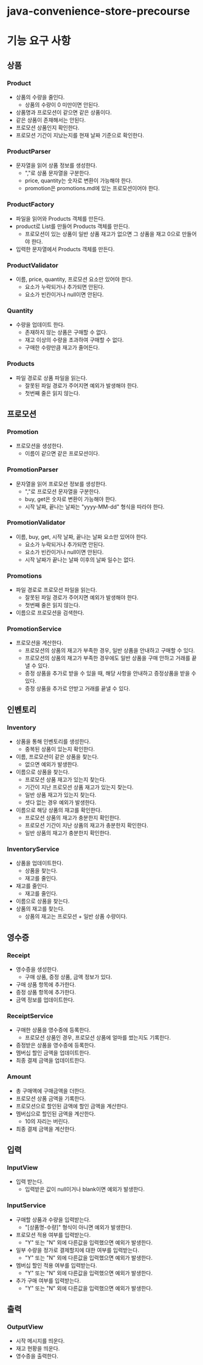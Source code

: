 # java-convenience-store-precourse

# 기능 요구 사항

## 상품

### Product

- 상품의 수량을 줄인다.
    - 상품의 수량이 0 미만이면 안된다.
- 상품명과 프로모션이 같으면 같은 상품이다.
- 같은 상품이 존재해서는 안된다.
- 프로모션 상품인지 확인한다.
- 프로모션 기간이 지났는지를 현재 날짜 기준으로 확인한다.

### ProductParser

- 문자열을 읽어 상품 정보를 생성한다.
    - ","로 상품 문자열을 구분한다.
    - price, quantity는 숫자로 변환이 가능해야 한다.
    - promotion은 promotions.md에 있는 프로모션이어야 한다.

### ProductFactory

- 파일을 읽어와 Products 객체를 만든다.
- product로 List를 만들어 Products 객체를 만든다.
    - 프로모션이 있는 상품이 일반 상품 재고가 없으면 그 상품을 재고 0으로 만들어야 한다.
- 입력한 문자열에서 Products 객체를 만든다.

### ProductValidator

- 이름, price, quantity, 프로모션 요소만 있어야 한다.
    - 요소가 누락되거나 추가되면 안된다.
    - 요소가 빈칸이거나 null이면 안된다.

### Quantity

- 수량을 업데이트 한다.
    - 존재하지 않는 상품은 구매할 수 없다.
    - 재고 이상의 수량을 초과하여 구매할 수 없다.
    - 구매한 수량만큼 재고가 줄어든다.

### Products

- 파일 경로로 상품 파일을 읽는다.
    - 잘못된 파일 경로가 주어지면 예외가 발생해야 한다.
    - 첫번째 줄은 읽지 않는다.

## 프로모션

### Promotion

- 프로모션을 생성한다.
    - 이름이 같으면 같은 프로모션이다.

### PromotionParser

- 문자열을 읽어 프로모션 정보를 생성한다.
    - ","로 프로모션 문자열을 구분한다.
    - buy, get은 숫자로 변환이 가능해야 한다.
    - 시작 날짜, 끝나는 날짜는 "yyyy-MM-dd" 형식을 따라야 한다.

### PromotionValidator

- 이름, buy, get, 시작 날짜, 끝나는 날짜 요소만 있어야 한다.
    - 요소가 누락되거나 추가되면 안된다.
    - 요소가 빈칸이거나 null이면 안된다.
    - 시작 날짜가 끝나는 날짜 이후의 날짜 일수는 없다.

### Promotions

- 파일 경로로 프로모션 파일을 읽는다.
    - 잘못된 파일 경로가 주어지면 예외가 발생해야 한다.
    - 첫번째 줄은 읽지 않는다.
- 이름으로 프로모션을 검색한다.

### PromotionService

- 프로모션을 계산한다.
    - 프로모션의 상품의 재고가 부족한 경우, 일반 상품을 안내하고 구매할 수 있다.
    - 프로모션의 상품의 재고가 부족한 경우에도 일반 상품을 구매 안하고 거래를 끝낼 수 있다.
    - 증정 상품을 추가로 받을 수 있을 때, 해당 사항을 안내하고 증정상품을 받을 수 있다.
    - 증정 상품을 추가로 안받고 거래를 끝낼 수 있다.

## 인벤토리

### Inventory

- 상품을 통해 인벤토리를 생성한다.
    - 중복된 상품이 있는지 확인한다.
- 이름, 프로모션이 같은 상품을 찾는다.
    - 없으면 예외가 발생한다.
- 이름으로 상품을 찾는다.
    - 프로모션 상품 재고가 있는지 찾는다.
    - 기간이 지난 프로모션 상품 재고가 있는지 찾는다.
    - 일반 상품 재고가 있는지 찾는다.
    - 셋다 없는 경우 예외가 발생한다.
- 이름으로 해당 상품의 재고를 확인한다.
    - 프로모션 상품의 재고가 충분한지 확인한다.
    - 프로모션 기간이 지난 상품의 재고가 충분한지 확인한다.
    - 일반 상품의 재고가 충분한지 확인한다.

### InventoryService

- 상품을 업데이트한다.
    - 상품을 찾는다.
    - 재고를 줄인다.
- 재고를 줄인다.
    - 재고를 줄인다.
- 이름으로 상품을 찾는다.
- 상품의 재고를 찾는다.
    - 상품의 재고는 프로모션 + 일반 상품 수량이다.

## 영수증

### Receipt

- 영수증을 생성한다.
    - 구매 상품, 증정 상품, 금액 정보가 있다.
- 구매 상품 항목에 추가한다.
- 증정 상품 항목에 추가한다.
- 금액 정보를 업데이트한다.

### ReceiptService

- 구매한 상품을 영수증에 등록한다.
    - 프로모션 상품인 경우, 프로모션 상품에 얼마를 썼는지도 기록한다.
- 증정받은 상품을 영수증에 등록한다.
- 멤버십 할인 금액을 업데이트한다.
- 최종 결제 금액을 업데이트한다.

### Amount

- 총 구매액에 구매금액을 더한다.
- 프로모션 상품 금액을 기록한다.
- 프로모션으로 할인된 금액에 할인 금액을 계산한다.
- 멤버십으로 할인된 금액을 계산한다.
    - 10의 자리는 버린다.
- 최종 결제 금액을 계산한다.

## 입력

### InputView

- 입력 받는다.
    - 입력받은 값이 null이거나 blank이면 예외가 발생한다.

### InputService

- 구매할 상품과 수량을 입력받는다.
    - "[상품명-수량]" 형식이 아니면 예외가 발생한다.
- 프로모션 적용 여부를 입력받는다.
    - "Y" 또는 "N" 외에 다른값을 입력했으면 예외가 발생한다.
- 일부 수량을 정가로 결제할지에 대한 여부를 입력받는다.
    - "Y" 또는 "N" 외에 다른값을 입력했으면 예외가 발생한다.
- 멤버십 할인 적용 여부를 입력받는다.
    - "Y" 또는 "N" 외에 다른값을 입력했으면 예외가 발생한다.
- 추가 구매 여부를 입력받는다.
    - "Y" 또는 "N" 외에 다른값을 입력했으면 예외가 발생한다.

## 출력

### OutputView

- 시작 메시지를 띄운다.
- 재고 현황을 띄운다.
- 영수증을 출력한다.
